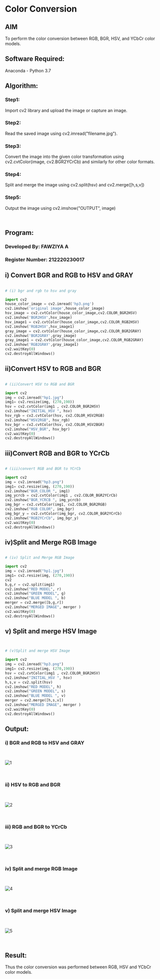 # Color Conversion
## AIM

To perform the color conversion between RGB, BGR, HSV, and YCbCr color models.

## Software Required:
Anaconda - Python 3.7
## Algorithm:

### Step1:
Import cv2 library and upload the image or capture an image.
<br>

### Step2:
Read the saved image using cv2.imread("filename.jpg").
<br>

### Step3:
Convert the image into the given color transformation using cv2.cvtColor(image, cv2.BGR2YCrCb) 
and similarly for other color formats. 
<br>

### Step4:
Split and merge the image using cv2.split(hsv) and cv2.merge([h,s,v]) 
<br>

### Step5:
Output the image using cv2.imshow("OUTPUT", image)

<br>

## Program:

### Developed By: FAWZIYA A
### Register Number: 212220230017

## i) Convert BGR and RGB to HSV and GRAY

```python

# (i) bgr and rgb to hsv and gray

import cv2
house_color_image = cv2.imread('hp3.png')
cv2.imshow('original image',house_color_image)
hsv_image = cv2.cvtColor(house_color_image,cv2.COLOR_BGR2HSV)
cv2.imshow('BGR2HSV',hsv_image)
hsv_image1 = cv2.cvtColor(house_color_image,cv2.COLOR_RGB2HSV)
cv2.imshow('RGB2HSV',hsv_image1)
gray_image = cv2.cvtColor(house_color_image,cv2.COLOR_BGR2GRAY)
cv2.imshow('BGR2GRAY',gray_image)
gray_image1 = cv2.cvtColor(house_color_image,cv2.COLOR_RGB2GRAY)
cv2.imshow('RGB2GRAY',gray_image1)
cv2.waitKey(0)
cv2.destroyAllWindows()

```

## ii)Convert HSV to RGB and BGR

```python

# (ii)Convert HSV to RGB and BGR

import cv2
img = cv2.imread("hp1.jpg")
img1= cv2.resize(img, (270,190))
hsv = cv2.cvtColor(img1 , cv2.COLOR_BGR2HSV)
cv2.imshow("INITIAL_HSV ", hsv)
hsv_rgb = cv2.cvtColor(hsv, cv2.COLOR_HSV2RGB)
cv2.imshow("HSV2RGB", hsv_rgb)
hsv_bgr = cv2.cvtColor(hsv, cv2.COLOR_HSV2BGR)
cv2.imshow("HSV_BGR", hsv_bgr)
cv2.waitKey(0)
cv2.destroyAllWindows()

```

## iii)Convert RGB and BGR to YCrCb

```python 

# (iii)convert RGB and BGR to YCrCb

import cv2
img = cv2.imread("hp3.png")
img1= cv2.resize(img, (270,190))
cv2.imshow("BGR_COLOR ", img1)
img_ycrcb = cv2.cvtColor(img1 , cv2.COLOR_BGR2YCrCb)
cv2.imshow("BGR_YCRCB ", img_ycrcb)
img_bgr = cv2.cvtColor(img1, cv2.COLOR_BGR2RGB)
cv2.imshow("RGB COLOR", img_bgr)
img_bgr_y = cv2.cvtColor(img_bgr, cv2.COLOR_BGR2YCrCb)
cv2.imshow("RGB2YCrCb", img_bgr_y)
cv2.waitKey(0)
cv2.destroyAllWindows()

```

## iv)Split and Merge RGB Image
```python 

# (iv) Split and Merge RGB Image

import cv2
img = cv2.imread("hp1.jpg")
img1= cv2.resize(img, (270,190))
cv2
b,g,r = cv2.split(img1)
cv2.imshow("RED MODEL", r)
cv2.imshow("GREEN MODEL", g)
cv2.imshow("BLUE MODEL ", b)
merger = cv2.merge([b,g,r])
cv2.imshow("MERGED IMAGE", merger )
cv2.waitKey(0)
cv2.destroyAllWindows()

```

## v) Split and merge HSV Image

```python 


# (v)Split and merge HSV Image

import cv2
img = cv2.imread("hp3.png")
img1= cv2.resize(img, (270,190))
hsv = cv2.cvtColor(img1 , cv2.COLOR_BGR2HSV)
cv2.imshow("INITIAL_HSV ", hsv)
h,s,v = cv2.split(hsv)
cv2.imshow("RED MODEL", h)
cv2.imshow("GREEN MODEL", s)
cv2.imshow("BLUE MODEL ", v)
merger = cv2.merge([h,s,v])
cv2.imshow("MERGED IMAGE", merger )
cv2.waitKey(0)
cv2.destroyAllWindows()

```

## Output:
### i) BGR and RGB to HSV and GRAY
<br>


![1](https://user-images.githubusercontent.com/75235022/162620799-d858e662-230a-4f9a-a901-c6590ed4e875.png)




<br>

### ii) HSV to RGB and BGR
<br>



![2](https://user-images.githubusercontent.com/75235022/162620815-9c92e6d1-6755-4ba6-9771-1561187b2751.png)



<br>

### iii) RGB and BGR to YCrCb
<br>



![3](https://user-images.githubusercontent.com/75235022/162620824-d08c528d-bc44-40ba-a0e7-66c9ed61ecfc.png)



<br>

### iv) Split and merge RGB Image
<br>



![4](https://user-images.githubusercontent.com/75235022/162620832-9648dc8e-e6cf-46e4-80f8-284c0cbf5c1b.png)




<br>

### v) Split and merge HSV Image
<br>


![5](https://user-images.githubusercontent.com/75235022/162620836-584c6943-133c-4b12-acf5-6596d2f66167.png)




<br>



## Result:
Thus the color conversion was performed between RGB, HSV and YCbCr color models.
